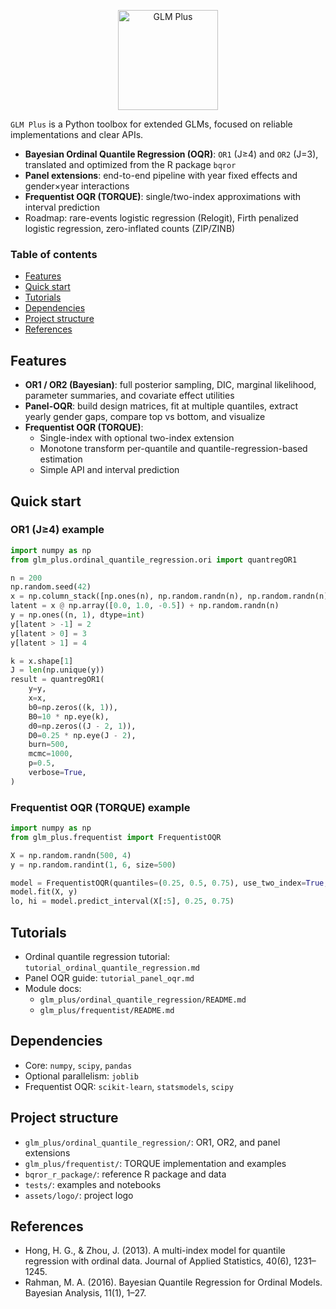 <p align="center">
  <img src="assets/logo/logo.jp2" alt="GLM Plus" width="160" />
</p>

`GLM Plus` is a Python toolbox for extended GLMs, focused on reliable implementations and clear APIs.

- **Bayesian Ordinal Quantile Regression (OQR)**: `OR1` (J≥4) and `OR2` (J=3), translated and optimized from the R package `bqror`
- **Panel extensions**: end-to-end pipeline with year fixed effects and gender×year interactions
- **Frequentist OQR (TORQUE)**: single/two-index approximations with interval prediction
- Roadmap: rare-events logistic regression (Relogit), Firth penalized logistic regression, zero-inflated counts (ZIP/ZINB)

### Table of contents
- [Features](#features)
- [Quick start](#quick-start)
- [Tutorials](#tutorials)
- [Dependencies](#dependencies)
- [Project structure](#project-structure)
- [References](#references)

## Features
- **OR1 / OR2 (Bayesian)**: full posterior sampling, DIC, marginal likelihood, parameter summaries, and covariate effect utilities
- **Panel-OQR**: build design matrices, fit at multiple quantiles, extract yearly gender gaps, compare top vs bottom, and visualize
- **Frequentist OQR (TORQUE)**:
  - Single-index with optional two-index extension
  - Monotone transform per-quantile and quantile-regression-based estimation
  - Simple API and interval prediction

## Quick start

### OR1 (J≥4) example
```python
import numpy as np
from glm_plus.ordinal_quantile_regression.ori import quantregOR1

n = 200
np.random.seed(42)
x = np.column_stack([np.ones(n), np.random.randn(n), np.random.randn(n)])
latent = x @ np.array([0.0, 1.0, -0.5]) + np.random.randn(n)
y = np.ones((n, 1), dtype=int)
y[latent > -1] = 2
y[latent > 0] = 3
y[latent > 1] = 4

k = x.shape[1]
J = len(np.unique(y))
result = quantregOR1(
    y=y,
    x=x,
    b0=np.zeros((k, 1)),
    B0=10 * np.eye(k),
    d0=np.zeros((J - 2, 1)),
    D0=0.25 * np.eye(J - 2),
    burn=500,
    mcmc=1000,
    p=0.5,
    verbose=True,
)
```

### Frequentist OQR (TORQUE) example
```python
import numpy as np
from glm_plus.frequentist import FrequentistOQR

X = np.random.randn(500, 4)
y = np.random.randint(1, 6, size=500)

model = FrequentistOQR(quantiles=(0.25, 0.5, 0.75), use_two_index=True, random_state=123)
model.fit(X, y)
lo, hi = model.predict_interval(X[:5], 0.25, 0.75)
```

## Tutorials
- Ordinal quantile regression tutorial: `tutorial_ordinal_quantile_regression.md`
- Panel OQR guide: `tutorial_panel_oqr.md`
- Module docs:
  - `glm_plus/ordinal_quantile_regression/README.md`
  - `glm_plus/frequentist/README.md`

## Dependencies
- Core: `numpy`, `scipy`, `pandas`
- Optional parallelism: `joblib`
- Frequentist OQR: `scikit-learn`, `statsmodels`, `scipy`

## Project structure
- `glm_plus/ordinal_quantile_regression/`: OR1, OR2, and panel extensions
- `glm_plus/frequentist/`: TORQUE implementation and examples
- `bqror_r_package/`: reference R package and data
- `tests/`: examples and notebooks
- `assets/logo/`: project logo

## References
- Hong, H. G., & Zhou, J. (2013). A multi-index model for quantile regression with ordinal data. Journal of Applied Statistics, 40(6), 1231–1245.
- Rahman, M. A. (2016). Bayesian Quantile Regression for Ordinal Models. Bayesian Analysis, 11(1), 1–27.
